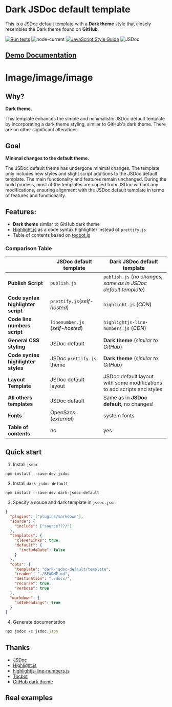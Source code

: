 # Dark JSDoc default template
This is a JSDoc default template with a **Dark theme** style that closely resembles the Dark theme found on **GitHub**.

[![Run tests](https://github.com/dmh/dark-jsdoc-default/actions/workflows/test.yml/badge.svg)](https://github.com/dmh/dark-jsdoc-default/actions/workflows/test.yml)
![node-current](https://img.shields.io/node/v/dark-jsdoc-default)
[![JavaScript Style Guide](https://img.shields.io/badge/code_style-standard-brightgreen.svg)](https://standardjs.com)
![JSDoc](https://img.shields.io/badge/API\%20documentation-JSDoc-yellow)

## [**Demo Documentation**](https://dmh.github.io/dark-jsdoc-default)




# Image/image/image




## Why?
**Dark theme.**

This template enhances the simple and minimalistic JSDoc default template by incorporating a dark theme styling, similar to GitHub's dark theme. There are no other significant alterations.

## Goal
**Minimal changes to the default theme.**

The JSDoc default theme has undergone minimal changes. The template only includes new styles and slight script additions to the JSDoc default template. The main functionality and features remain unchanged. During the build process, most of the templates are copied from JSDoc without any modifications, ensuring alignment with the JSDoc default template in terms of features and functionality.

## Features:
- **Dark theme** similar to GitHub dark theme
- [Highlight.js](https://github.com/highlightjs/highlight.js) as a code syntax highlighter instead of `prettify.js`
- Table of contents based on [tocbot.js](https://github.com/tscanlin/tocbot)

### Comparison Table
||JSDoc default template|Dark JSDoc default template|
|---|---|---|
|**Publish Script**|`publish.js`|`publish.js` (_no changes, same as in JSDoc default template_)|
|**Code syntax highlighter script**|`prettify.js`(_self-hosted_)|`highlight.js` (_CDN_)|
|**Code line numbers script**|`linenumber.js` (_self-hosted_)|`highlightjs-line-numbers.js` (_CDN_)|
|**General CSS styling**|JSDoc default|**Dark theme** (_similar to GitHub_)|
|**Code syntax highlighter styles**|JSDoc `prettify.js` theme|**Dark theme** (_similar to GitHub_)|
|**Layout Template**|JSDoc default layout |JSDoc default layout with some modifications to add scripts and styles|
|**All others templates**|JSDoc default|Same as in **JSDoc default**, no changes!
|**Fonts**|OpenSans (_external_)|system fonts|
|**Table of contents**|no|yes|

## Quick start
1. Install `jsdoc`
```
npm install --save-dev jsdoc
```
2. Install `dark-jsdoc-default`
```
npm install --save-dev dark-jsdoc-default
```
3. Specify a souce and dark template in `jsdoc.json`
```json
{
  "plugins": ["plugins/markdown"],
  "source": {
    "include": ["source???/"]
  },
  "templates": {
    "cleverLinks": true,
    "default": {
      "includeDate": false
    }
  },
  "opts": {
    "template": "dark-jsdoc-default/template",
    "readme": "./README.md",
    "destination": "./docs/",
    "recurse": true,
    "verbose": true
  },
  "markdown": {
    "idInHeadings": true
  }
}
```
4. Generate documentation
```js
npx jsdoc -c jsdoc.json
```

## Thanks
- [JSDoc](https://jsdoc.app)
- [Highlight.js](https://github.com/highlightjs/highlight.js)
- [highlightjs-line-numbers.js](https://github.com/wcoder/highlightjs-line-numbers.js/)
- [Tocbot](https://github.com/tscanlin/tocbot)
- [GitHub dark theme](https://github.com)


## Real examples
